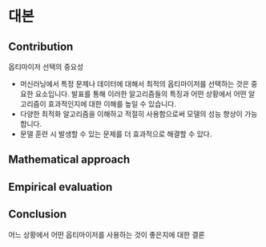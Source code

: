 # 대본

## Contribution

옵티마이저 선택의 중요성

- 머신러닝에서 특정 문제나 데이터에 대해서 최적의 옵티마이저를 선택하는 것은 중요한 요소입니다. 발표를 통해 이러한 알고리즘들의 특징과 어떤 상황에서 어떤 알고리즘이 효과적인지에 대한 이해를 높일 수 있습니다.
- 다양한 최적화 알고리즘을 이해하고 적절히 사용함으로써 모델의 성능 향상이 가능합니다.
- 문델 훈련 시 발생할 수 있는 문제를 더 효과적으로 해결할 수 있다.

## Mathematical approach

## Empirical evaluation

## Conclusion

어느 상황에서 어떤 옵티마이저를 사용하는 것이 좋은지에 대한 결론
